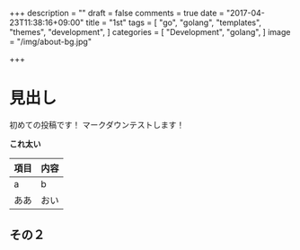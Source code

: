 +++
description = ""
draft = false
comments = true
date = "2017-04-23T11:38:16+09:00"
title = "1st"
tags = [
  "go",
  "golang",
  "templates",
  "themes",
  "development",
]
categories = [
  "Development",
  "golang",
]
image = "/img/about-bg.jpg"

+++

# 見出し
初めての投稿です！
マークダウンテストします！

**これ太い**

|項目|内容|
|:--|:--|
|a|b|
|ああ|おい|

## その２
